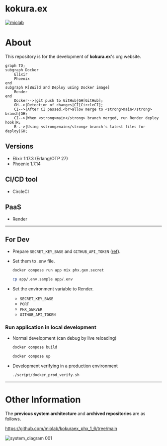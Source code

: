 # kokura.ex

[![miolab](https://circleci.com/gh/miolab/kokuraex.svg?style=svg)](https://github.com/miolab/kokuraex)

# About

This repository is for the development of **kokura.ex**'s org website.

```mermaid
graph TD;
subgraph Docker
    Elixir
    Phoenix
end
subgraph R[Build and Deploy using Docker image]
    Render
end
    Docker-->|git push to GitHub|GH[GitHub];
    GH-->|Detection of changes|CI[CircleCI];
    CI-->|After CI passed,<br>allow merge to <strong>main</strong> branch|GH;
    CI-->|When <strong>main</strong> branch merged, run Render deploy hook|R;
    R-.->|Using <strong>main</strong> branch's latest files for deploy|GH;
```

## Versions

- Elixir 1.17.3 (Erlang/OTP 27)
- Phoenix 1.7.14

## CI/CD tool

- CircleCI

## PaaS

- Render

---

## For Dev

- Prepare `SECRET_KEY_BASE` and `GITHUB_API_TOKEN` ([ref](https://github.com/settings/tokens)).
- Set them to .env file.

  ```sh
  docker compose run app mix phx.gen.secret
  ```

  ```sh
  cp app/.env.sample app/.env
  ```

- Set the environment variable to Render.
  - `SECRET_KEY_BASE`
  - `PORT`
  - `PHX_SERVER`
  - `GITHUB_API_TOKEN`

### Run application in local development

- Normal development (can debug by live reloading)

  ```sh
  docker compose build
  ```

  ```sh
  docker compose up
  ```

- Development verifying in a production environment

  ```sh
  ./script/docker_prod_verify.sh
  ```

---

# Other Information

The **previous system architecture** and **archived repositories** are as follows.

https://github.com/miolab/kokuraex_phx_1_6/tree/main

![system_diagram 001](https://user-images.githubusercontent.com/33124627/136857102-179c26ed-7e01-449a-98c9-07e433f7ab87.jpeg)
